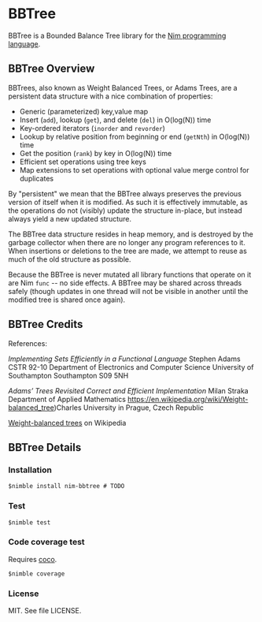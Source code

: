 # BBTree

BBTree is a Bounded Balance Tree library for the [Nim programming language](https://nim-lang.org).

## BBTree Overview

BBTrees, also known as Weight Balanced Trees, or Adams Trees, are a persistent data structure
with a nice combination of properties:

* Generic (parameterized) key,value map
* Insert (`add`), lookup (`get`), and delete (`del`) in O(log(N)) time
* Key-ordered iterators (`inorder` and `revorder`)
* Lookup by relative position from beginning or end (`getNth`) in O(log(N)) time
* Get the position (`rank`) by key in O(log(N)) time
* Efficient set operations using tree keys
* Map extensions to set operations with optional value merge control for duplicates

By "persistent" we mean that the BBTree always preserves the previous version of itself when it is modified. 
As such it is effectively immutable, as the operations do not (visibly) update the structure in-place, 
but instead always yield a new updated structure.

The BBTree data structure resides in heap memory, and is destroyed by the garbage collector when there 
are no longer any program references to it. When insertions or deletions to the tree are made, we 
attempt to reuse as much of the old structure as possible.

Because the BBTree is never mutated all library functions that operate on it are Nim `func` -- no side effects.
A BBTree may be shared across threads safely (though updates in one thread will not be visible 
in another until the modified tree is shared once again).

## BBTree Credits

References:

*Implementing Sets Efficiently in a Functional Language*
Stephen Adams
CSTR 92-10
Department of Electronics and Computer Science University of Southampton Southampton S09 5NH

*Adams’ Trees Revisited Correct and Efficient Implementation*
Milan Straka
Department of Applied Mathematics https://en.wikipedia.org/wiki/Weight-balanced_tree)Charles University in Prague, Czech Republic

[Weight-balanced trees](https://en.wikipedia.org/wiki/Weight-balanced_tree) on Wikipedia


## BBTree Details

### Installation

    $nimble install nim-bbtree # TODO

### Test

    $nimble test

### Code coverage test

Requires [coco](https://github.com/samuelroy/coco).

    $nimble coverage

### License

MIT. See file LICENSE.


